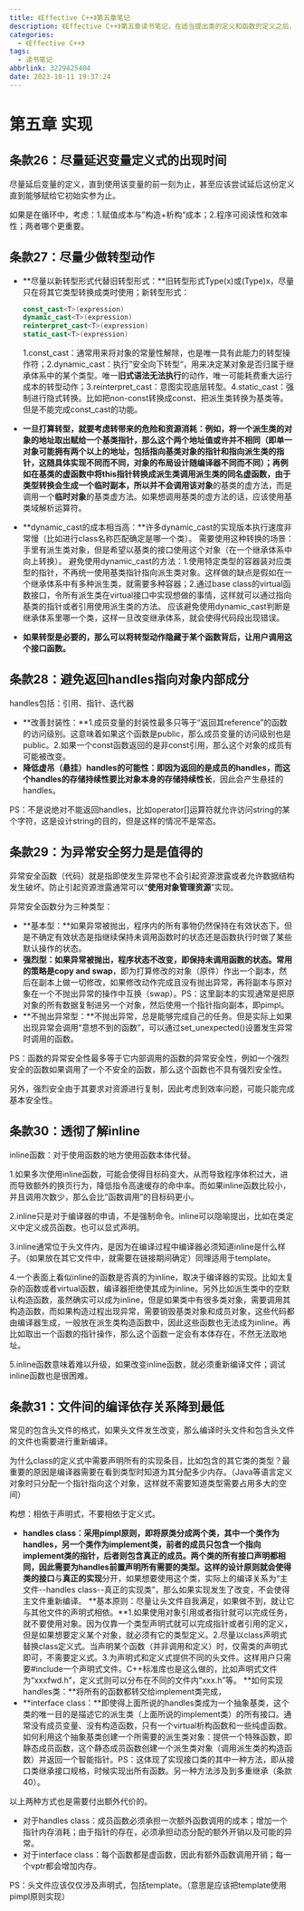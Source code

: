 ```yaml
---
title: 《Effective C++》第五章笔记
description: 《Effective C++》第五章读书笔记，在适当提出类的定义和函数的定义之后，就需要实现它们。本章主要介绍实现时需要注意的一些细节。
categories:
  - 《Effective C++》
tags:
  - 读书笔记
abbrlink: 3229425404
date: 2023-10-11 19:37:24
---
```


# 第五章 实现

## 条款26：尽量延迟变量定义式的出现时间

尽量延后变量的定义，直到使用该变量的前一刻为止，甚至应该尝试延后这份定义直到能够赋给它初始实参为止。

如果是在循环中，考虑：1.赋值成本与”构造+析构“成本；2.程序可阅读性和效率性；两者哪个更重要。

## 条款27：尽量少做转型动作

- **尽量以新转型形式代替旧转型形式：**旧转型形式Type(x)或(Type)x，尽量只在将其它类型转换成类时使用；新转型形式：

  ```c++
  const_cast<T>(expression)
  dynamic_cast<T>(expression)
  reinterpret_cast<T>(expression)
  static_cast<T>(expression)
  ```

  1.const_cast：通常用来将对象的常量性解除，也是唯一具有此能力的转型操作符；2.dynamic_cast：执行”安全向下转型“，用来决定某对象是否归属于继承体系中的某个类型。唯一**旧式语法无法执行**的动作，唯一可能耗费重大运行成本的转型动作；3.reinterpret_cast：意图实现底层转型。4.static_cast：强制进行隐式转换。比如把non-const转换成const、把派生类转换为基类等。但是不能完成const_cast的功能。

- **一旦打算转型，就要考虑转带来的危险和资源消耗：**例如，将一个派生类的对象的地址取出赋给一个基类指针，那么这个两个地址值或许并不相同（即单一对象可能拥有两个以上的地址，包括指向基类对象的指针和指向派生类的指针，这随具体实现不同而不同，**对象的布局设计随编译器不同而不同**）；再例如在基类的虚函数中将this指针转换成派生类调用派生类的同名虚函数，**由于类型转换会生成一个临时副本**，所以并不会调用**该对象**的基类的虚方法，而是调用一个**临时对象**的基类虚方法。如果想调用基类的虚方法的话，应该使用基类域解析运算符。

- **dynamic_cast的成本相当高：**许多dynamic_cast的实现版本执行速度非常慢（比如进行class名称匹配确定是哪一个类）。
  需要使用这种转换的场景：手里有派生类对象，但是希望以基类的接口使用这个对象（在一个继承体系中向上转换）。
  避免使用dynamic_cast的方法：1.使用特定类型的容器装对应类型的指针，不再统一使用基类指针指向派生类对象。这样做的缺点是假如在一个继承体系中有多种派生类，就需要多种容器；2.通过base class的virtual函数接口，令所有派生类在virtual接口中实现想做的事情，这样就可以通过指向基类的指针或者引用使用派生类的方法。
  应该避免使用dynamic_cast判断是继承体系里哪一个类，这样一旦改变继承体系，就会使得代码段出现错误。

- **如果转型是必要的，那么可以将转型动作隐藏于某个函数背后，让用户调用这个接口函数。**

## 条款28：避免返回handles指向对象内部成分

handles包括：引用、指针、迭代器

- **改善封装性：**1.成员变量的封装性最多只等于“返回其reference”的函数的访问级别。这意味着如果这个函数是public，那么成员变量的访问级别也是public。2.如果一个const函数返回的是非const引用，那么这个对象的成员有可能被改变。
- **降低虚吊（悬挂）handles的可能性：**即因为返回的是成员的handles，而这个**handles的存储持续性要比对象本身的存储持续性长**，因此会产生悬挂的handles。

PS：不是说绝对不能返回handles，比如operator[]运算符就允许访问string的某个字符，这是设计string的目的，但是这样的情况不是常态。

## 条款29：为异常安全努力是是值得的

异常安全函数（代码）就是指即使发生异常也不会引起资源泄露或者允许数据结构发生破坏。防止引起资源泄露通常可以“**使用对象管理资源**”实现。

异常安全函数分为三种类型：

- **基本型：**如果异常被抛出，程序内的所有事物仍然保持在有效状态下。但是不确定有效状态是指继续保持未调用函数时的状态还是函数执行时做了某些默认操作的状态。
- **强烈型：**如果异常被抛出，程序状态不改变，即保持未调用函数的状态。常用的策略是**copy and swap**，即为打算修改的对象（原件）作出一个副本，然后在副本上做一切修改，如果修改动作完成且没有抛出异常，再将副本与原对象在一个不抛出异常的操作中互换（swap）。PS：这里副本的实现通常是把原对象的所有数据复制进另一个对象，然后使用一个指针指向副本，即pimpl。
- **不抛出异常型：**不抛出异常，总是能够完成自己的任务。但是实际上如果出现异常会调用“意想不到的函数”，可以通过set_unexpected()设置发生异常时调用的函数。

PS：函数的异常安全性最多等于它内部调用的函数的异常安全性，例如一个强烈安全的函数如果调用了一个不安全的函数，那么这个函数也不具有强烈安全性。

另外，强烈安全由于其要求对资源进行复制，因此考虑到效率问题，可能只能完成基本安全性。

## 条款30：透彻了解inline

inline函数：对于使用函数的地方使用函数本体代替。

1.如果多次使用inline函数，可能会使得目标码变大，从而导致程序体积过大，进而导致额外的换页行为，降低指令高速缓存的命中率。而如果inline函数比较小，并且调用次数少，那么会比“函数调用”的目标码更小。

2.inline只是对于编译器的申请，不是强制命令。inline可以隐喻提出，比如在类定义中定义成员函数。也可以显式声明。

3.inline通常位于头文件内，是因为在编译过程中编译器必须知道inline是什么样子。（如果放在其它文件中，就需要在链接期间确定）同理适用于template。

4.一个表面上看似inline的函数是否真的为inline，取决于编译器的实现。比如太复杂的函数或者virtual函数，编译器拒绝使其成为inline。另外比如派生类中的空默认构造函数，虽然确实可以成为inline，但是如果类中有很多类对象，需要调用其构造函数，而如果构造过程出现异常，需要销毁基类对象和成员对象，这些代码都由编译器生成，一般放在派生类构造函数中，因此这些函数也无法成为inline。再比如取出一个函数的指针操作，那么这个函数一定会有本体存在，不然无法取地址。

5.inline函数意味着难以升级，如果改变inline函数，就必须重新编译文件；调试inline函数也是很困难。

## 条款31：文件间的编译依存关系降到最低

常见的包含头文件的格式，如果头文件发生改变，那么编译时头文件和包含头文件的文件也需要进行重新编译。

为什么class的定义式中需要声明所有的实现条目，比如包含的其它类的类型？最重要的原因是编译器需要在看到类型时知道为其分配多少内存。（Java等语言定义对象时只分配一个指针指向这个对象，这样就不需要知道类型需要占用多大的空间）

构想：相依于声明式，不要相依于定义式。

- **handles class：**采用pimpl原则，即将原类分成两个类，其中一个类作为handles，另一个类作为implement类，前者的成员只包含一个指向implement类的指针，后者则包含真正的成员。两个类的所有接口声明都相同，因此需要为handles前置声明所有需要的类型。这样的设计原则就会使得**类的接口**与**真正的实现**分开，如果想要使用这个类，实际上的编译关系为“主文件--handles class--真正的实现类”，那么如果实现发生了改变，不会使得主文件重新编译。
  **基本原则：尽量让头文件自我满足，如果做不到，就让它与其他文件的声明式相依。**1.如果使用对象引用或者指针就可以完成任务，就不要使用对象。因为仅靠一个类型声明式就可以完成指针或者引用的定义，但是如果想要定义某个对象，就必须有它的类型定义。2.尽量以class声明式替换class定义式。当声明某个函数（并非调用和定义）时，仅需类的声明式即可，不需要定义式。3.为声明式和定义式提供不同的头文件。这样用户只需要#include一个声明式文件。C++标准库也是这么做的，比如声明式文件为“xxxfwd.h”，定义式则可以分布在不同的文件内“xxx.h”等。
  **如何实现handles类：**将所有的函数都转交给implement类完成，
- **interface class：**即使得上面所说的handles类成为一个抽象基类，这个类的唯一目的是描述它的派生类（上面所说的implement类）的所有接口。通常没有成员变量、没有构造函数，只有一个virtual析构函数和一些纯虚函数。
  如何利用这个抽象基类创建一个所需要的派生类对象：提供一个特殊函数，即静态成员函数，这个静态成员函数创建一个派生类对象（调用派生类的构造函数）并返回一个智能指针。PS：这体现了实现接口类的其中一种方法，即从接口类继承接口规格，时候实现出所有函数。另一种方法涉及到多重继承（条款40）。

以上两种方式也是需要付出额外代价的。

- 对于handles class：成员函数必须承担一次额外函数调用的成本；增加一个指针内存消耗；由于指针的存在，必须承担动态分配的额外开销以及可能的异常。
- 对于interface class：每个函数都是虚函数，因此有额外函数调用开销；每一个vptr都会增加内存。

PS：头文件应该仅仅涉及声明式，包括template。（意思是应该把template使用pimpl原则实现）

